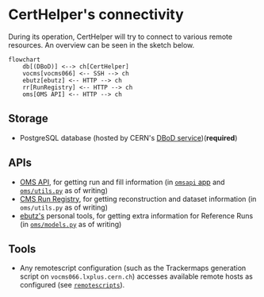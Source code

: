 # CertHelper's connectivity

During its operation, CertHelper will try to connect to various remote
resources. An overview can be seen in the sketch below. 

```mermaid
flowchart
	db[(DBoD)] <--> ch[CertHelper]
	vocms[vocms066] <-- SSH --> ch
	ebutz[ebutz] <-- HTTP --> ch
	rr[RunRegistry] <-- HTTP --> ch
	oms[OMS API] <-- HTTP --> ch

```

## Storage

- PostgreSQL database (hosted by CERN's [DBoD service](https://dbod.web.cern.ch/))(__required__)

## APIs

- [OMS API](https://vocms0185.cern.ch/agg/api), for getting run and fill information
(in [`omsapi` app](./apps/omsapi/overview.md) and [`oms/utils.py`](./apps/oms/overview.md) as of writing)
- [CMS Run Registry](https://cmsrunregistry.web.cern.ch/), for getting
reconstruction and dataset information (in `oms/utils.py` as of writing)
- [ebutz's](http://ebutz.web.cern.ch/ebutz/cgi-bin/getReadOutmode.pl) personal
tools, for getting extra information for Reference Runs (in
[`oms/models.py`](./apps/oms/models.md) as of writing)

## Tools

- Any remotescript configuration (such as the Trackermaps generation script on `vocms066.lxplus.cern.ch`)
accesses available remote hosts as configured (see [`remotescripts`](apps/remotescripts/overview.md)).
